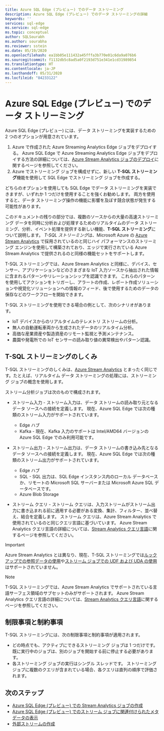 ```yaml
---
title: Azure SQL Edge (プレビュー) でのデータ ストリーミング
description: Azure SQL Edge (プレビュー) でのデータ ストリーミングの詳細
keywords: ''
services: sql-edge
ms.service: sql-edge
ms.topic: conceptual
author: SQLSourabh
ms.author: sourabha
ms.reviewer: sstein
ms.date: 05/19/2020
ms.openlocfilehash: ea1bb05e111432a45fffa3b770e01c6da9a076b6
ms.sourcegitcommit: f1132db5c8ad5a0f2193d751e341e1cd31989854
ms.translationtype: HT
ms.contentlocale: ja-JP
ms.lasthandoff: 05/31/2020
ms.locfileid: "84233122"
---
```

# <a name="data-streaming-in-azure-sql-edge-preview"></a>Azure SQL Edge (プレビュー) でのデータ ストリーミング

Azure SQL Edge (プレビュー) には、データ ストリーミングを実装するための 2 つのオプションが用意されています。 

1. Azure で作成された Azure Streaming Analytics Edge ジョブをデプロイする。 Azure SQL Edge で Azure Streaming Analytics Edge ジョブをデプロイする方法の詳細については、[Azure Stream Analytics ジョブのデプロイ](deploy-dacpac.md)に関するページを参照してください。
2. Azure でストリーミング ジョブを構成せずに、新しい **T-SQL ストリーミング**機能を使用して SQL Edge でストリーミング ジョブを作成する。 

どちらのオプションを使用しても SQL Edge でデータ ストリーミングを実装できますが、いずれか 1 つだけを使用することを強くお勧めします。 両方を使用すると、データ ストリーミング操作の機能に影響を及ぼす競合状態が発生する可能性があります。

このドキュメントの残りの部分では、複数のソースからの大量の高速ストリーミング データを同時に分析および処理するためのリアルタイムのデータ ストリーミング、分析、イベント処理を提供する新しい機能、**T-SQL ストリーミング**について説明します。 *T-SQL ストリーミング*は、Microsoft Azure の [Azure Stream Analytics](https://docs.microsoft.com/azure/stream-analytics/stream-analytics-introduction) で採用されているのと同じハイ パフォーマンスのストリーミング エンジンを使用して構築されており、エッジで実行されている Azure Stream Analytics で提供されるのと同様の機能セットをサポートします。

T-SQL ストリーミングでは、Azure Stream Analytics と同様に、デバイス、センサー、アプリケーションなどのさまざまな IoT 入力ソースから抽出された情報に含まれるパターンやリレーションシップを認識できます。 これらのパターンを使用してアクションをトリガーし、アラートの作成、レポート作成ソリューションや視覚化ソリューションへの情報のフィード、後で使用するためのデータの保存などのワークフローを開始できます。 

T-SQL ストリーミングを使用できる場合の例として、次のシナリオがあります。

* IoT デバイスからのリアルタイムのテレメトリ ストリームの分析。
* 無人の自動運転車両から生成されたデータのリアルタイム分析。
* 高価な産業資産や製造資産のリモート監視と予測メンテナンス。
* 農園や発電所での IoT センサーの読み取り値の異常検出やパターン認識。

## <a name="how-does-t-sql-streaming-work"></a>T-SQL ストリーミングのしくみ

T-SQL ストリーミングのしくみは、[Azure Stream Analytics](https://docs.microsoft.com/azure/stream-analytics/stream-analytics-introduction#how-does-stream-analytics-work) とまったく同じです。たとえば、リアルタイム データ ストリーミングの処理には、ストリーミング ジョブの概念を使用します。 

ストリーム分析ジョブは次のもので構成されます。

- ストリーム入力 - ストリーム入力は、データ ストリームの読み取り元となるデータ ソースへの接続を定義します。 現在、Azure SQL Edge では次の種類のストリーム入力がサポートされています。
    - Edge ハブ
    - Kafka - 現在、Kafka 入力のサポートは Intel/AMD64 バージョンの Azure SQL Edge でのみ利用可能です。

- ストリーム出力 - ストリーム出力は、データ ストリームの書き込み先となるデータ ソースへの接続を定義します。 現在、Azure SQL Edge では次の種類のストリーム出力がサポートされています。
    - Edge ハブ
    - SQL - SQL 出力は、SQL Edge インスタンス内のローカル データベースか、リモートの Microsoft SQL サーバーまたは Microsoft Azure SQL データベースです。 
    - Azure Blob Storage

- ストリーム クエリ - ストリーム クエリは、入力ストリームがストリーム出力に書き込まれる前に適用する必要がある変換、集計、フィルター、並べ替え、結合を定義します。 ストリーム クエリは、Azure Stream Analytics で使用されているのと同じクエリ言語に基づいています。 Azure Stream Analytics クエリ言語の詳細については、[Stream Analytics クエリ言語](https://docs.microsoft.com/stream-analytics-query/stream-analytics-query-language-reference?)に関するページを参照してください。

> [!IMPORTANT]
> Azure Stream Analytics とは異なり、現在、T-SQL ストリーミングでは[ルックアップでの参照データの使用](https://docs.microsoft.com/azure/stream-analytics/stream-analytics-use-reference-data)や[ストリーム ジョブでの UDF および UDA の使用](https://docs.microsoft.com/azure/stream-analytics/streaming-technologies#you-want-to-write-udfs-udas-and-custom-deserializers-in-a-language-other-than-javascript-or-c)はサポートされていません。

> [!NOTE]
> T-SQL ストリーミングでは、Azure Stream Analytics でサポートされている言語サーフェス領域のサブセットのみがサポートされます。 Azure Stream Analytics クエリ言語の詳細については、[Stream Analytics クエリ言語](https://docs.microsoft.com/stream-analytics-query/stream-analytics-query-language-reference?)に関するページを参照してください。

## <a name="limitations-and-restrictions"></a>制限事項と制約事項

T-SQL ストリーミングには、次の制限事項と制約事項が適用されます。 

- どの時点でも、アクティブにできるストリーミング ジョブは 1 つだけです。 既に実行中のジョブは、別のジョブを開始する前に停止する必要があります。
- 各ストリーミング ジョブの実行はシングル スレッドです。 ストリーミング ジョブに複数のクエリが含まれている場合、各クエリは直列の順序で評価されます。

## <a name="next-steps"></a>次のステップ

- [Azure SQL Edge (プレビュー) での Stream Analytics ジョブの作成](create-stream-analytics-job.md)
- [Azure SQL Edge (プレビュー) でのストリーム ジョブに関連付けられたメタデータの表示](streaming-catalog-views.md)
- [外部ストリームの作成](create-external-stream-transact-sql.md)